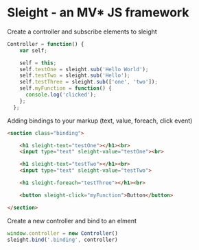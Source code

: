 # Sleight - an MV* JS framework

Create a controller and subscribe elements to sleight
```javascript
Controller = function() {
    var self;

    self = this;
    self.testOne = sleight.sub('Hello World');
    self.testTwo = sleight.sub('Hello');
    self.testThree = sleight.sub(['one', 'two']);
    self.myFunction = function() {
      console.log('clicked');
    };
  };
```

Adding bindings to your markup (text, value, foreach, click event)
```html
<section class="binding">

	<h1 sleight-text="testOne"></h1><br>
	<input type="text" sleight-value="testOne"><br>

	<h1 sleight-text="testTwo"></h1><br>
	<input type="text" sleight-value="testTwo">

	<h1 sleight-foreach="testThree"></h1><br>

	<button sleight-click="myFunction">Button</button>

</section>
```

Create a new controller and bind to an elment
```javascript
window.controller = new Controller()
sleight.bind('.binding', controller)
```